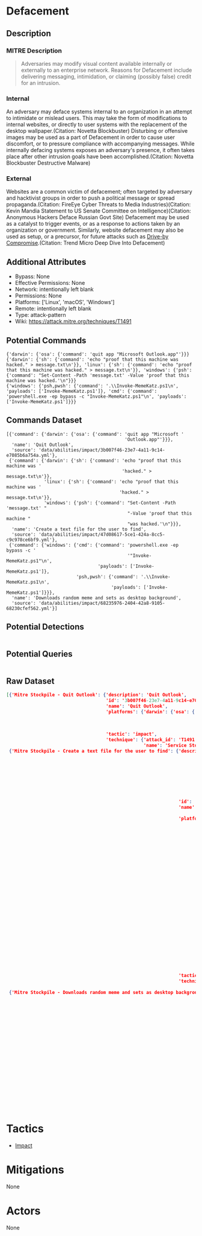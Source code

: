 
# Defacement

## Description

### MITRE Description

> Adversaries may modify visual content available internally or externally to an enterprise network. Reasons for Defacement include delivering messaging, intimidation, or claiming (possibly false) credit for an intrusion. 

### Internal
An adversary may deface systems internal to an organization in an attempt to intimidate or mislead users. This may take the form of modifications to internal websites, or directly to user systems with the replacement of the desktop wallpaper.(Citation: Novetta Blockbuster) Disturbing or offensive images may be used as a part of Defacement in order to cause user discomfort, or to pressure compliance with accompanying messages. While internally defacing systems exposes an adversary's presence, it often takes place after other intrusion goals have been accomplished.(Citation: Novetta Blockbuster Destructive Malware)

### External 
Websites are a common victim of defacement; often targeted by adversary and hacktivist groups in order to push a political message or spread propaganda.(Citation: FireEye Cyber Threats to Media Industries)(Citation: Kevin Mandia Statement to US Senate Committee on Intelligence)(Citation: Anonymous Hackers Deface Russian Govt Site) Defacement may be used as a catalyst to trigger events, or as a response to actions taken by an organization or government. Similarly, website defacement may also be used as setup, or a precursor, for future attacks such as [Drive-by Compromise](https://attack.mitre.org/techniques/T1189).(Citation: Trend Micro Deep Dive Into Defacement)


## Additional Attributes

* Bypass: None
* Effective Permissions: None
* Network: intentionally left blank
* Permissions: None
* Platforms: ['Linux', 'macOS', 'Windows']
* Remote: intentionally left blank
* Type: attack-pattern
* Wiki: https://attack.mitre.org/techniques/T1491

## Potential Commands

```
{'darwin': {'osa': {'command': 'quit app "Microsoft Outlook.app"'}}}
{'darwin': {'sh': {'command': 'echo "proof that this machine was hacked." > message.txt\n'}}, 'linux': {'sh': {'command': 'echo "proof that this machine was hacked." > message.txt\n'}}, 'windows': {'psh': {'command': "Set-Content -Path 'message.txt' -Value 'proof that this machine was hacked.'\n"}}}
{'windows': {'psh,pwsh': {'command': '.\\Invoke-MemeKatz.ps1\n', 'payloads': ['Invoke-MemeKatz.ps1']}, 'cmd': {'command': 'powershell.exe -ep bypass -c "Invoke-MemeKatz.ps1"\n', 'payloads': ['Invoke-MemeKatz.ps1']}}}
```

## Commands Dataset

```
[{'command': {'darwin': {'osa': {'command': 'quit app "Microsoft '
                                            'Outlook.app"'}}},
  'name': 'Quit Outlook',
  'source': 'data/abilities/impact/3b007f46-23e7-4a11-9c14-e7085b6a754a.yml'},
 {'command': {'darwin': {'sh': {'command': 'echo "proof that this machine was '
                                           'hacked." > message.txt\n'}},
              'linux': {'sh': {'command': 'echo "proof that this machine was '
                                          'hacked." > message.txt\n'}},
              'windows': {'psh': {'command': "Set-Content -Path 'message.txt' "
                                             "-Value 'proof that this machine "
                                             "was hacked.'\n"}}},
  'name': 'Create a text file for the user to find',
  'source': 'data/abilities/impact/47d08617-5ce1-424a-8cc5-c9c978ce6bf9.yml'},
 {'command': {'windows': {'cmd': {'command': 'powershell.exe -ep bypass -c '
                                             '"Invoke-MemeKatz.ps1"\n',
                                  'payloads': ['Invoke-MemeKatz.ps1']},
                          'psh,pwsh': {'command': '.\\Invoke-MemeKatz.ps1\n',
                                       'payloads': ['Invoke-MemeKatz.ps1']}}},
  'name': 'Downloads random meme and sets as desktop background',
  'source': 'data/abilities/impact/68235976-2404-42a8-9105-68230cfef562.yml'}]
```

## Potential Detections

```json

```

## Potential Queries

```json

```

## Raw Dataset

```json
[{'Mitre Stockpile - Quit Outlook': {'description': 'Quit Outlook',
                                     'id': '3b007f46-23e7-4a11-9c14-e7085b6a754a',
                                     'name': 'Quit Outlook',
                                     'platforms': {'darwin': {'osa': {'command': 'quit '
                                                                                 'app '
                                                                                 '"Microsoft '
                                                                                 'Outlook.app"'}}},
                                     'tactic': 'impact',
                                     'technique': {'attack_id': 'T1491',
                                                   'name': 'Service Stop'}}},
 {'Mitre Stockpile - Create a text file for the user to find': {'description': 'Create '
                                                                               'a '
                                                                               'text '
                                                                               'file '
                                                                               'for '
                                                                               'the '
                                                                               'user '
                                                                               'to '
                                                                               'find',
                                                                'id': '47d08617-5ce1-424a-8cc5-c9c978ce6bf9',
                                                                'name': 'Leave '
                                                                        'note',
                                                                'platforms': {'darwin': {'sh': {'command': 'echo '
                                                                                                           '"proof '
                                                                                                           'that '
                                                                                                           'this '
                                                                                                           'machine '
                                                                                                           'was '
                                                                                                           'hacked." '
                                                                                                           '> '
                                                                                                           'message.txt\n'}},
                                                                              'linux': {'sh': {'command': 'echo '
                                                                                                          '"proof '
                                                                                                          'that '
                                                                                                          'this '
                                                                                                          'machine '
                                                                                                          'was '
                                                                                                          'hacked." '
                                                                                                          '> '
                                                                                                          'message.txt\n'}},
                                                                              'windows': {'psh': {'command': 'Set-Content '
                                                                                                             '-Path '
                                                                                                             "'message.txt' "
                                                                                                             '-Value '
                                                                                                             "'proof "
                                                                                                             'that '
                                                                                                             'this '
                                                                                                             'machine '
                                                                                                             'was '
                                                                                                             "hacked.'\n"}}},
                                                                'tactic': 'impact',
                                                                'technique': {'attack_id': 'T1491',
                                                                              'name': 'Defacement'}}},
 {'Mitre Stockpile - Downloads random meme and sets as desktop background': {'description': 'Downloads '
                                                                                            'random '
                                                                                            'meme '
                                                                                            'and '
                                                                                            'sets '
                                                                                            'as '
                                                                                            'desktop '
                                                                                            'background',
                                                                             'id': '68235976-2404-42a8-9105-68230cfef562',
                                                                             'name': 'Invoke-MemeKatz',
                                                                             'platforms': {'windows': {'cmd': {'command': 'powershell.exe '
                                                                                                                          '-ep '
                                                                                                                          'bypass '
                                                                                                                          '-c '
                                                                                                                          '"Invoke-MemeKatz.ps1"\n',
                                                                                                               'payloads': ['Invoke-MemeKatz.ps1']},
                                                                                                       'psh,pwsh': {'command': '.\\Invoke-MemeKatz.ps1\n',
                                                                                                                    'payloads': ['Invoke-MemeKatz.ps1']}}},
                                                                             'tactic': 'impact',
                                                                             'technique': {'attack_id': 'T1491',
                                                                                           'name': 'Defacement'}}}]
```

# Tactics


* [Impact](../tactics/Impact.md)


# Mitigations

None

# Actors

None
